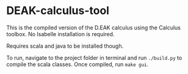 # DEAK-calculus-tool
This is the compiled version of the D.EAK calculus using the Calculus toolbox. No Isabelle installation is required.

Requires scala and java to be installed though.


To run, navigate to the project folder in terminal and run `./build.py` to compile the scala classes. Once compiled, run `make gui`.
